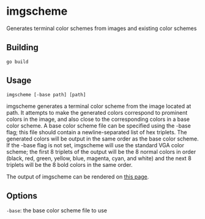 imgscheme
=========

Generates terminal color schemes from images and existing color schemes

Building
--------

    go build

Usage
-----

    imgscheme [-base path] [path]

imgscheme generates a terminal color scheme from the image located at path. It
attempts to make the generated colors correspond to prominent colors in the
image, and also close to the corresponding colors in a base color scheme. A base
color scheme file can be specified using the -base flag; this file should
contain a newline-separated list of hex triplets. The generated colors will be
output in the same order as the base color scheme. If the -base flag is not set,
imgscheme will use the standard VGA color scheme; the first 8 triplets of the
output will be the 8 normal colors in order (black, red, green, yellow, blue,
magenta, cyan, and white) and the next 8 triplets will be the 8 bold colors in
the same order.

The output of imgscheme can be rendered on
[this page](https://wwalexander.github.io/imgscheme/).

Options
-------

`-base`: the base color scheme file to use
